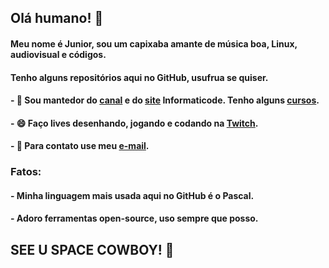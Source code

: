 ## Olá humano! 👋
#### Meu nome é Junior, sou um capixaba amante de música boa, Linux, audiovisual e códigos.
#### Tenho alguns repositórios aqui no GitHub, usufrua se quiser.
#### - 🔭 Sou mantedor do [canal](https://www.youtube.com/informaticode) e do [site](https://www.informaticode.com.br/) Informaticode. Tenho alguns [cursos](https://informaticode.store/).
#### - 😄 Faço lives desenhando, jogando e codando na [Twitch](https://www.twitch.tv/oisouojunior).
#### - 💬 Para contato use meu [e-mail](mailto:informaticode@gmail.com).
### Fatos:
#### -  Minha linguagem mais usada aqui no GitHub é o Pascal. 
#### -  Adoro ferramentas open-source, uso sempre que posso. 

## SEE U SPACE COWBOY! 👋
